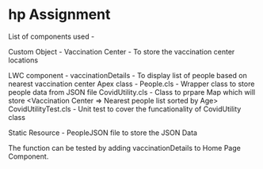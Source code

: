 # hp Assignment
List of components used - 

Custom Object - Vaccination Center - To store the vaccination center locations

LWC component -  vaccinationDetails - To display list of people based on nearest vaccination center
Apex class - 
    People.cls - Wrapper class to store people data from JSON file
    CovidUtility.cls - Class to prpare Map which will store <Vaccination Center => Nearest people list sorted by Age> 
    CovidUtilityTest.cls - Unit test to cover the funcationality of CovidUtility class

Static Resource - PeopleJSON file to store the JSON Data

The function can be tested by adding vaccinationDetails to Home Page Component.
